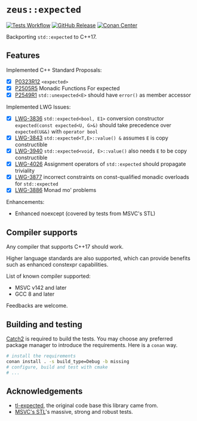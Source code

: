 # `zeus::expected`

[![Tests Workflow](https://github.com/zeus-cpp/expected/actions/workflows/tests.yml/badge.svg?branch=main)](https://github.com/zeus-cpp/expected/actions/workflows/tests.yml?query=branch%3Amain)
[![GitHub Release](https://img.shields.io/github/v/release/zeus-cpp/expected?color=green)](https://github.com/zeus-cpp/expected/releases)
[![Conan Center](https://img.shields.io/conan/v/zeus_expected)](https://conan.io/center/recipes/zeus_expected)

Backporting `std::expected` to C++17.

## Features

Implemented C++ Standard Proposals:

- [x] [P0323R12](https://wg21.link/p0323r12) `<expected>`
- [x] [P2505R5](https://wg21.link/p2505r5) Monadic Functions For expected
- [x] [P2549R1](https://wg21.link/p2549r1) `std::unexpected<E>` should have `error()` as member accessor

Implemented LWG Issues:

- [x] [LWG-3836](https://wg21.link/lwg3836) `std::expected<bool, E1>` conversion constructor `expected(const expected<U, G>&)` should take precedence over `expected(U&&)` with `operator bool`
- [x] [LWG-3843](https://wg21.link/lwg3843) `std::expected<T,E>::value() &` assumes `E` is copy constructible
- [x] [LWG-3940](https://wg21.link/lwg3940) `std::expected<void, E>::value()` also needs `E` to be copy constructible
- [x] [LWG-4026](https://wg21.link/lwg4026) Assignment operators of `std::expected` should propagate triviality
- [x] [LWG-3877](https://wg21.link/lwg3877) incorrect constraints on const-qualified monadic overloads for `std::expected`
- [x] [LWG-3886](https://wg21.link/lwg3886) Monad mo' problems

Enhancements:

+ Enhanced noexcept (covered by tests from MSVC's STL)

## Compiler supports

Any compiler that supports C++17 should work.

Higher language standards are also supported, which can provide benefits such as enhanced constexpr capabilities.

List of known compiler supported:

+ MSVC v142 and later
+ GCC 8 and later

Feedbacks are welcome.

## Building and testing

[Catch2](https://github.com/catchorg/Catch2) is required to build the tests.
You may choose any preferred package manager to introduce the requirements. Here is a `conan` way.

```bash
# install the requirements
conan install . -s build_type=Debug -b missing
# configure, build and test with cmake
# ...
```

## Acknowledgements

+ [tl-expected](https://github.com/TartanLlama/expected), the original code base this library came from.
+ [MSVC's STL](https://github.com/microsoft/STL)'s massive, strong and robust tests.
